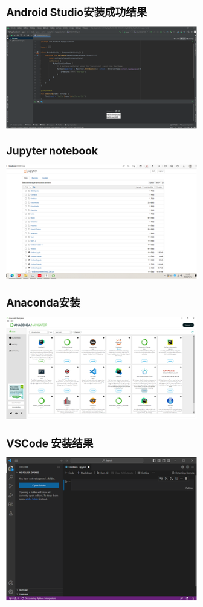 # Android Studio安装成功结果

![](./t1.assets/image-t1_1.png)







# Jupyter notebook

![](./t1.assets/image-t1_2.png)



# Anaconda安装

![](./t1.assets/image-t1_3.png)



# VSCode 安装结果

![](./t1.assets/image-t1_4.png)
